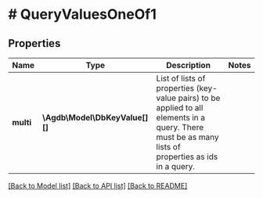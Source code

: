 # # QueryValuesOneOf1

## Properties

Name | Type | Description | Notes
------------ | ------------- | ------------- | -------------
**multi** | **\Agdb\Model\DbKeyValue[][]** | List of lists of properties (key-value pairs) to be applied to all elements in a query. There must be as many lists of properties as ids in a query. |

[[Back to Model list]](../../README.md#models) [[Back to API list]](../../README.md#endpoints) [[Back to README]](../../README.md)

